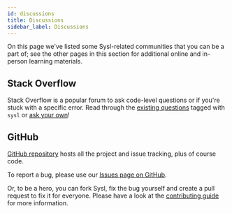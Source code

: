 ```yaml
---
id: discussions
title: Discussions
sidebar_label: Discussions
---
```


On this page we've listed some Sysl-related communities that you can be a part of; see the other pages in this section for additional online and in-person learning materials.

## Stack Overflow

Stack Overflow is a popular forum to ask code-level questions or if you're stuck with a specific error. Read through the [existing questions](https://stackoverflow.com/questions/tagged/sysl) tagged with `sysl` or [ask your own](https://stackoverflow.com/questions/ask?tags=sysl)!

## GitHub

[GitHub repository](https://github.com/anz-bank/sysl) hosts all the project and issue tracking, plus of course code.

To report a bug, please use our [Issues page on GitHub](https://github.com/anz-bank/sysl/issues/new/choose).

Or, to be a hero, you can fork Sysl, fix the bug yourself and create a pull request to fix it for everyone. Please have a look at the [contributing guide](https://github.com/anz-bank/sysl/blob/master/docs/CONTRIBUTING.md) for more information.
